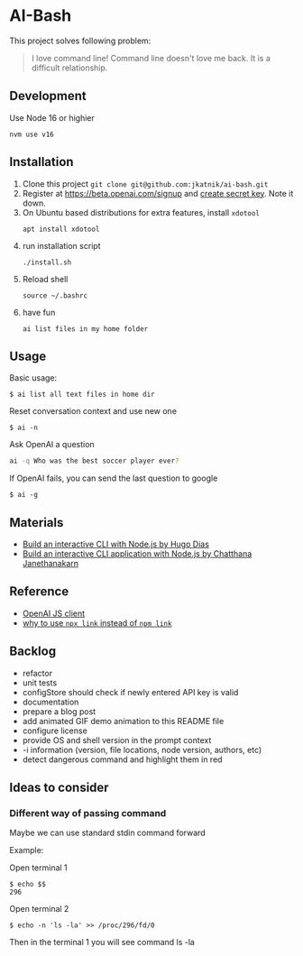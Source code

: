 # AI-Bash

This project solves following problem:
> I love command line!
> Command line doesn't love me back. 
> It is a difficult relationship.


## Development
Use Node 16 or highier
```
nvm use v16
```

## Installation
1. Clone this project `git clone git@github.com:jkatnik/ai-bash.git`
2. Register at https://beta.openai.com/signup
   and [create secret key](https://beta.openai.com/account/api-keys). Note it down. 
3. On Ubuntu based distributions for extra features, install `xdotool`
    ```
    apt install xdotool
    ```
4. run installation script
    ```
    ./install.sh
    ```
5. Reload shell
    ```
    source ~/.bashrc
    ```
6. have fun
    ```
    ai list files in my home folder 
    ```
## Usage

Basic usage:
```
$ ai list all text files in home dir
```

Reset conversation context and use new one
```
$ ai -n
```

Ask OpenAI a question
```bash
ai -q Who was the best soccer player ever?
```

If OpenAI fails, you can send the last question to google
```
$ ai -g
```


## Materials

- [Build an interactive CLI with Node.js by Hugo Dias](https://opensource.com/article/18/7/node-js-interactive-cli)
- [Build an interactive CLI application with Node.js by Chatthana Janethanakarn](https://medium.com/skilllane/build-an-interactive-cli-application-with-node-js-commander-inquirer-and-mongoose-76dc76c726b6)

## Reference
- [OpenAI JS client](https://github.com/openai/openai-node#readme)
- [why to use `npx link` instead of `npm link`](https://hirok.io/posts/avoid-npm-link)

## Backlog
- refactor
- unit tests
- configStore should check if newly entered API key is valid
- documentation
- prepare a blog post
- add animated GIF demo animation to this README file
- configure license
- provide OS and shell version in the prompt context
- -i information (version, file locations, node version, authors, etc)
- detect dangerous command and highlight them in red

## Ideas to consider

### Different way of passing command
Maybe we can use standard stdin command forward

Example:

Open terminal 1
```
$ echo $$
296
```
Open terminal 2
```
$ echo -n 'ls -la' >> /proc/296/fd/0
```
Then in the terminal 1 you will see command ls -la

